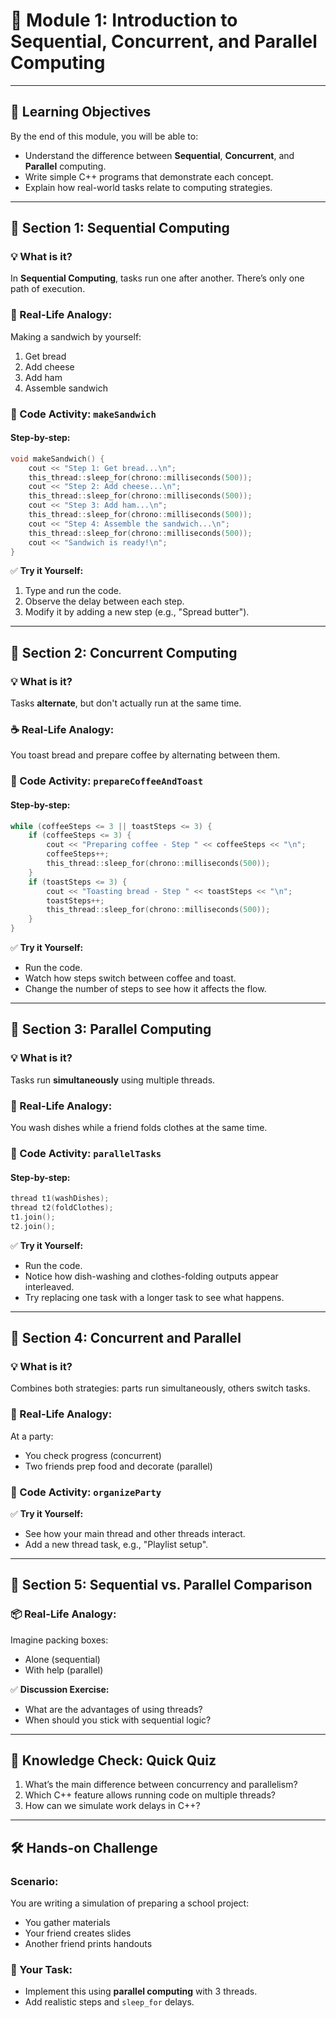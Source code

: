 

# 🧠 Module 1: Introduction to Sequential, Concurrent, and Parallel Computing

---

## 📘 Learning Objectives
By the end of this module, you will be able to:
- Understand the difference between **Sequential**, **Concurrent**, and **Parallel** computing.
- Write simple C++ programs that demonstrate each concept.
- Explain how real-world tasks relate to computing strategies.

---

## 🧩 Section 1: Sequential Computing

### 💡 What is it?
In **Sequential Computing**, tasks run one after another. There’s only one path of execution.

### 🍔 Real-Life Analogy:
Making a sandwich by yourself:
1. Get bread  
2. Add cheese  
3. Add ham  
4. Assemble sandwich

### 🧪 Code Activity: `makeSandwich`

#### Step-by-step:
```cpp
void makeSandwich() {
    cout << "Step 1: Get bread...\n";
    this_thread::sleep_for(chrono::milliseconds(500)); 
    cout << "Step 2: Add cheese...\n";
    this_thread::sleep_for(chrono::milliseconds(500)); 
    cout << "Step 3: Add ham...\n";
    this_thread::sleep_for(chrono::milliseconds(500)); 
    cout << "Step 4: Assemble the sandwich...\n";
    this_thread::sleep_for(chrono::milliseconds(500)); 
    cout << "Sandwich is ready!\n";
}
```

✅ **Try it Yourself:**  
1. Type and run the code.  
2. Observe the delay between each step.  
3. Modify it by adding a new step (e.g., "Spread butter").

---

## 🧩 Section 2: Concurrent Computing

### 💡 What is it?
Tasks **alternate**, but don't actually run at the same time.

### ☕ Real-Life Analogy:
You toast bread and prepare coffee by alternating between them.

### 🧪 Code Activity: `prepareCoffeeAndToast`

#### Step-by-step:
```cpp
while (coffeeSteps <= 3 || toastSteps <= 3) {
    if (coffeeSteps <= 3) {
        cout << "Preparing coffee - Step " << coffeeSteps << "\n";
        coffeeSteps++;
        this_thread::sleep_for(chrono::milliseconds(500));
    }
    if (toastSteps <= 3) {
        cout << "Toasting bread - Step " << toastSteps << "\n";
        toastSteps++;
        this_thread::sleep_for(chrono::milliseconds(500));
    }
}
```

✅ **Try it Yourself:**
- Run the code.
- Watch how steps switch between coffee and toast.
- Change the number of steps to see how it affects the flow.

---

## 🧩 Section 3: Parallel Computing

### 💡 What is it?
Tasks run **simultaneously** using multiple threads.

### 🧺 Real-Life Analogy:
You wash dishes while a friend folds clothes at the same time.

### 🧪 Code Activity: `parallelTasks`

#### Step-by-step:
```cpp
thread t1(washDishes);
thread t2(foldClothes);
t1.join(); 
t2.join(); 
```

✅ **Try it Yourself:**
- Run the code.
- Notice how dish-washing and clothes-folding outputs appear interleaved.
- Try replacing one task with a longer task to see what happens.

---

## 🧩 Section 4: Concurrent and Parallel

### 💡 What is it?
Combines both strategies: parts run simultaneously, others switch tasks.

### 🎉 Real-Life Analogy:
At a party:
- You check progress (concurrent)
- Two friends prep food and decorate (parallel)

### 🧪 Code Activity: `organizeParty`

✅ **Try it Yourself:**
- See how your main thread and other threads interact.
- Add a new thread task, e.g., "Playlist setup".

---

## 🧩 Section 5: Sequential vs. Parallel Comparison

### 📦 Real-Life Analogy:
Imagine packing boxes:
- Alone (sequential)
- With help (parallel)

✅ **Discussion Exercise:**
- What are the advantages of using threads?
- When should you stick with sequential logic?

---

## 📝 Knowledge Check: Quick Quiz

1. What’s the main difference between concurrency and parallelism?  
2. Which C++ feature allows running code on multiple threads?  
3. How can we simulate work delays in C++?

---

## 🛠️ Hands-on Challenge

### Scenario:
You are writing a simulation of preparing a school project:
- You gather materials
- Your friend creates slides
- Another friend prints handouts

### 🔧 Your Task:
- Implement this using **parallel computing** with 3 threads.
- Add realistic steps and `sleep_for` delays.


